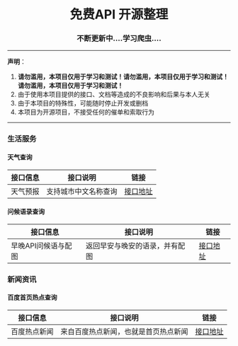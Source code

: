 <h1 align="center">免费API 开源整理</h1>

<h3 align="center">不断更新中....学习爬虫....</h3> 

---

**声明**：

1. **请勿滥用，本项目仅用于学习和测试！请勿滥用，本项目仅用于学习和测试！请勿滥用，本项目仅用于学习和测试！**
2. 由于使用本项目提供的接口、文档等造成的不良影响和后果与本人无关
3. 由于本项目的特殊性，可能随时停止开发或删档
4. 本项目为开源项目，不接受任何的催单和索取行为

---



### 生活服务

#### 天气查询

接口信息 | 接口说明 | 链接
----|----|----
天气预报 | 支持城市中文名称查询 | [接口地址](https://www.fun-api.com/doc/wether)

#### 问候语录查询

接口信息 | 接口说明 | 链接
----|----|----
早晚API问候语与配图 | 返回早安与晚安的语录，并有配图 | [接口地址](https://www.fun-api.com/doc/salutation)

### 新闻资讯

#### 百度首页热点查询

接口信息 | 接口说明 | 链接
----|----|----
百度热点新闻 | 来自百度热点新闻，也就是首页热点新闻 | [接口地址](https://www.fun-api.com/doc/hotnews)
